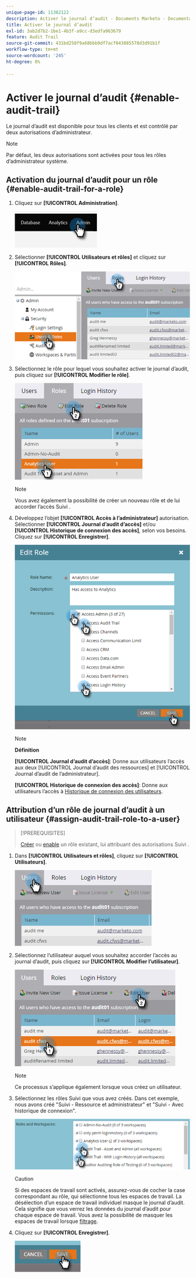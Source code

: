 ```yaml
---
unique-page-id: 11382122
description: Activer le journal d’audit - Documents Marketo - Documentation du produit
title: Activer le journal d’audit
exl-id: 3ab2d7b2-1be1-4b3f-a9cc-d3edfa963679
feature: Audit Trail
source-git-commit: 431bd258f9a68bbb9df7acf043085578d3d91b1f
workflow-type: tm+mt
source-wordcount: '245'
ht-degree: 0%

---
```


# Activer le journal d’audit {#enable-audit-trail}

Le journal d’audit est disponible pour tous les clients et est contrôlé par deux autorisations d’administrateur.

>[!NOTE]
>
>Par défaut, les deux autorisations sont activées pour tous les rôles d’administrateur système.

## Activation du journal d’audit pour un rôle {#enable-audit-trail-for-a-role}

1. Cliquez sur **[!UICONTROL Administration]**.

   ![](assets/enable-audit-trail-1.png)

1. Sélectionner **[!UICONTROL Utilisateurs et rôles]** et cliquez sur **[!UICONTROL Rôles]**.

   ![](assets/enable-audit-trail-2.png)

1. Sélectionnez le rôle pour lequel vous souhaitez activer le journal d’audit, puis cliquez sur **[!UICONTROL Modifier le rôle]**.

   ![](assets/enable-audit-trail-3.png)

   >[!NOTE]
   >
   >Vous avez également la possibilité de créer un nouveau rôle et de lui accorder l’accès Suivi .

1. Développez l’objet **[!UICONTROL Accès à l’administrateur]** autorisation. Sélectionner **[!UICONTROL Journal d’audit d’accès]** et/ou **[!UICONTROL Historique de connexion des accès]**, selon vos besoins. Cliquez sur **[!UICONTROL Enregistrer]**.

   ![](assets/enable-audit-trail-4.png)

   >[!NOTE]
   >
   >**Définition**
   >
   >**[!UICONTROL Journal d’audit d’accès]**: Donne aux utilisateurs l’accès aux deux [!UICONTROL Journal d’audit des ressources] et [!UICONTROL Journal d’audit de l’administrateur].
   >
   >**[!UICONTROL Historique de connexion des accès]**: Donne aux utilisateurs l’accès à [Historique de connexion des utilisateurs](/help/marketo/product-docs/administration/audit-trail/user-login-history.md).

## Attribution d’un rôle de journal d’audit à un utilisateur {#assign-audit-trail-role-to-a-user}

>[!PREREQUISITES]
>
>[Créer](/help/marketo/product-docs/administration/users-and-roles/create-delete-edit-and-change-a-user-role.md#create-a-role) ou [enable](#enable-audit-trail) un rôle existant, lui attribuant des autorisations Suivi .

1. Dans **[!UICONTROL Utilisateurs et rôles]**, cliquez sur **[!UICONTROL Utilisateurs]**.

   ![](assets/enable-audit-trail-5.png)

1. Sélectionnez l’utilisateur auquel vous souhaitez accorder l’accès au journal d’audit, puis cliquez sur **[!UICONTROL Modifier l’utilisateur]**.

   ![](assets/enable-audit-trail-6.png)

   >[!NOTE]
   >
   >Ce processus s’applique également lorsque vous créez un utilisateur.

1. Sélectionnez les rôles Suivi que vous avez créés. Dans cet exemple, nous avons créé &quot;Suivi - Ressource et administrateur&quot; et &quot;Suivi - Avec historique de connexion&quot;.

   ![](assets/enable-audit-trail-7.png)

   >[!CAUTION]
   >
   >Si des espaces de travail sont activés, assurez-vous de cocher la case correspondant au rôle, qui sélectionne tous les espaces de travail. La désélection d’un espace de travail individuel masque le journal d’audit. Cela signifie que vous verrez les données du journal d’audit pour chaque espace de travail. Vous avez la possibilité de masquer les espaces de travail lorsque [filtrage](/help/marketo/product-docs/administration/audit-trail/filtering-in-audit-trail.md).

1. Cliquez sur **[!UICONTROL Enregistrer]**.

   ![](assets/enable-audit-trail-8.png)
